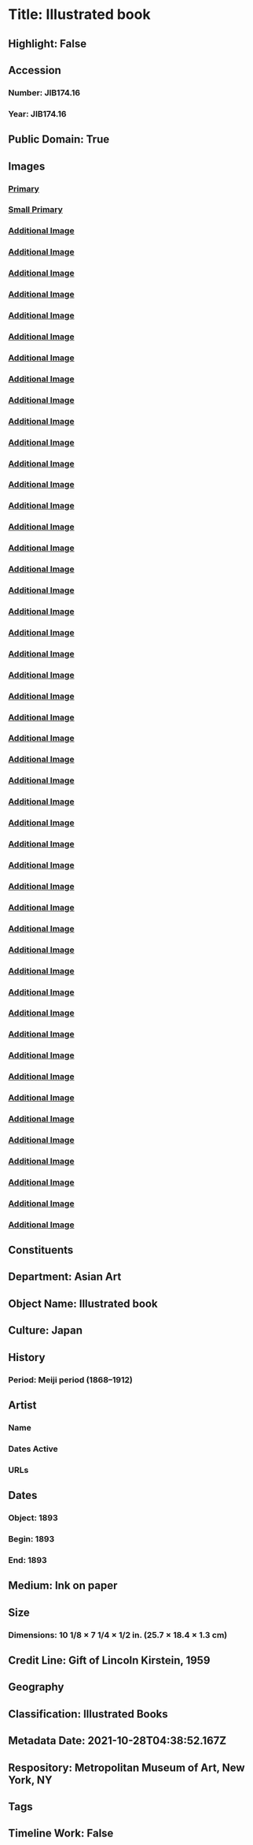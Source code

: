 # Title: Illustrated book
## Highlight: False
## Accession
### Number: JIB174.16
### Year: JIB174.16
## Public Domain: True
## Images
### [Primary](https://images.metmuseum.org/CRDImages/as/original/LC-JIB_174_16_018_crd.jpg)
### [Small Primary](https://images.metmuseum.org/CRDImages/as/web-large/LC-JIB_174_16_018_crd.jpg)
### [Additional Image](https://images.metmuseum.org/CRDImages/as/original/LC-JIB_174_16_001.jpg)
### [Additional Image](https://images.metmuseum.org/CRDImages/as/original/LC-JIB_174_16_002.jpg)
### [Additional Image](https://images.metmuseum.org/CRDImages/as/original/LC-JIB_174_16_003.jpg)
### [Additional Image](https://images.metmuseum.org/CRDImages/as/original/LC-JIB_174_16_004.jpg)
### [Additional Image](https://images.metmuseum.org/CRDImages/as/original/LC-JIB_174_16_005.jpg)
### [Additional Image](https://images.metmuseum.org/CRDImages/as/original/LC-JIB_174_16_006.jpg)
### [Additional Image](https://images.metmuseum.org/CRDImages/as/original/LC-JIB_174_16_007.jpg)
### [Additional Image](https://images.metmuseum.org/CRDImages/as/original/LC-JIB_174_16_008.jpg)
### [Additional Image](https://images.metmuseum.org/CRDImages/as/original/LC-JIB_174_16_009.jpg)
### [Additional Image](https://images.metmuseum.org/CRDImages/as/original/LC-JIB_174_16_010.jpg)
### [Additional Image](https://images.metmuseum.org/CRDImages/as/original/LC-JIB_174_16_011.jpg)
### [Additional Image](https://images.metmuseum.org/CRDImages/as/original/LC-JIB_174_16_012.jpg)
### [Additional Image](https://images.metmuseum.org/CRDImages/as/original/LC-JIB_174_16_013.jpg)
### [Additional Image](https://images.metmuseum.org/CRDImages/as/original/LC-JIB_174_16_014.jpg)
### [Additional Image](https://images.metmuseum.org/CRDImages/as/original/LC-JIB_174_16_015.jpg)
### [Additional Image](https://images.metmuseum.org/CRDImages/as/original/LC-JIB_174_16_016.jpg)
### [Additional Image](https://images.metmuseum.org/CRDImages/as/original/LC-JIB_174_16_017.jpg)
### [Additional Image](https://images.metmuseum.org/CRDImages/as/original/LC-JIB_174_16_018.jpg)
### [Additional Image](https://images.metmuseum.org/CRDImages/as/original/LC-JIB_174_16_019.jpg)
### [Additional Image](https://images.metmuseum.org/CRDImages/as/original/LC-JIB_174_16_020.jpg)
### [Additional Image](https://images.metmuseum.org/CRDImages/as/original/LC-JIB_174_16_021.jpg)
### [Additional Image](https://images.metmuseum.org/CRDImages/as/original/LC-JIB_174_16_022.jpg)
### [Additional Image](https://images.metmuseum.org/CRDImages/as/original/LC-JIB_174_16_023.jpg)
### [Additional Image](https://images.metmuseum.org/CRDImages/as/original/LC-JIB_174_16_024.jpg)
### [Additional Image](https://images.metmuseum.org/CRDImages/as/original/LC-JIB_174_16_025.jpg)
### [Additional Image](https://images.metmuseum.org/CRDImages/as/original/LC-JIB_174_16_026.jpg)
### [Additional Image](https://images.metmuseum.org/CRDImages/as/original/LC-JIB_174_16_027.jpg)
### [Additional Image](https://images.metmuseum.org/CRDImages/as/original/LC-JIB_174_16_028.jpg)
### [Additional Image](https://images.metmuseum.org/CRDImages/as/original/LC-JIB_174_16_029.jpg)
### [Additional Image](https://images.metmuseum.org/CRDImages/as/original/LC-JIB_174_16_030.jpg)
### [Additional Image](https://images.metmuseum.org/CRDImages/as/original/LC-JIB_174_16_031.jpg)
### [Additional Image](https://images.metmuseum.org/CRDImages/as/original/LC-JIB_174_16_032.jpg)
### [Additional Image](https://images.metmuseum.org/CRDImages/as/original/LC-JIB_174_16_033.jpg)
### [Additional Image](https://images.metmuseum.org/CRDImages/as/original/LC-JIB_174_16_034.jpg)
### [Additional Image](https://images.metmuseum.org/CRDImages/as/original/LC-JIB_174_16_035.jpg)
### [Additional Image](https://images.metmuseum.org/CRDImages/as/original/LC-JIB_174_16_036.jpg)
### [Additional Image](https://images.metmuseum.org/CRDImages/as/original/LC-JIB_174_16_037.jpg)
### [Additional Image](https://images.metmuseum.org/CRDImages/as/original/LC-JIB_174_16_038.jpg)
### [Additional Image](https://images.metmuseum.org/CRDImages/as/original/LC-JIB_174_16_039.jpg)
### [Additional Image](https://images.metmuseum.org/CRDImages/as/original/LC-JIB_174_16_040.jpg)
### [Additional Image](https://images.metmuseum.org/CRDImages/as/original/LC-JIB_174_16_041.jpg)
### [Additional Image](https://images.metmuseum.org/CRDImages/as/original/LC-JIB_174_16_042.jpg)
### [Additional Image](https://images.metmuseum.org/CRDImages/as/original/LC-JIB_174_16_043.jpg)
### [Additional Image](https://images.metmuseum.org/CRDImages/as/original/LC-JIB_174_16_044.jpg)
### [Additional Image](https://images.metmuseum.org/CRDImages/as/original/LC-JIB_174_16_045.jpg)
### [Additional Image](https://images.metmuseum.org/CRDImages/as/original/LC-JIB_174_16_046.jpg)
### [Additional Image](https://images.metmuseum.org/CRDImages/as/original/LC-JIB_174_16_047.jpg)
### [Additional Image](https://images.metmuseum.org/CRDImages/as/original/LC-JIB_174_16_048.jpg)
## Constituents
## Department: Asian Art
## Object Name: Illustrated book
## Culture: Japan
## History
### Period: Meiji period (1868–1912)
## Artist
### Name
### Dates Active
### URLs
## Dates
### Object: 1893
### Begin: 1893
### End: 1893
## Medium: Ink on paper
## Size
### Dimensions: 10 1/8 × 7 1/4 × 1/2 in. (25.7 × 18.4 × 1.3 cm)
## Credit Line: Gift of Lincoln Kirstein, 1959
## Geography
## Classification: Illustrated Books
## Metadata Date: 2021-10-28T04:38:52.167Z
## Respository: Metropolitan Museum of Art, New York, NY
## Tags
## Timeline Work: False